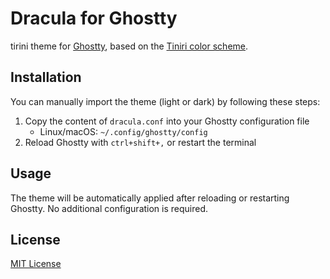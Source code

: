 # Dracula for Ghostty

tirini theme for [Ghostty](https://github.com/ghostty-org/ghostty), based on the [Tiniri color scheme]([https://draculatheme.com](https://tiniri.vlad.studio/)).

## Installation

You can manually import the theme (light or dark) by following these steps:

1. Copy the content of `dracula.conf` into your Ghostty configuration file
   - Linux/macOS: `~/.config/ghostty/config`
2. Reload Ghostty with `ctrl+shift+,` or restart the terminal 

## Usage

The theme will be automatically applied after reloading or restarting Ghostty. No additional configuration is required.

## License

[MIT License](./LICENSE)
